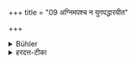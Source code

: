 +++
title = "09 अग्निमपश्च न युगपद्धारयीत"

+++

<details><summary>Bühler</summary>

9. He shall not carry fire and water at the same time.
</details>

<details><summary>हरदत्त-टीका</summary>

## सूत्रम्
अग्निमपश्च न युगपद्धारयीत ॥ ९ ॥  
### टिप्पनी
अग्निमुदकञ्च न युगपद्धारयेत् ॥९॥
</details>
